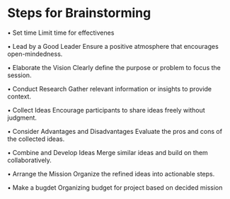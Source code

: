 # Steps for Brainstorming

• Set time
Limit time for effectivenes

• Lead by a Good Leader
Ensure a positive atmosphere that encourages open-mindedness.

• Elaborate the Vision
Clearly define the purpose or problem to focus the session.

• Conduct Research
Gather relevant information or insights to provide context.

• Collect Ideas
Encourage participants to share ideas freely without judgment.

• Consider Advantages and Disadvantages
Evaluate the pros and cons of the collected ideas.

• Combine and Develop Ideas
Merge similar ideas and build on them collaboratively.

• Arrange the Mission
Organize the refined ideas into actionable steps.

• Make a bugdet
Organizing budget for project based on decided mission